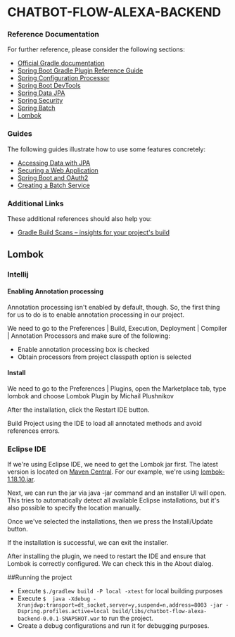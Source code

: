 # CHATBOT-FLOW-ALEXA-BACKEND

### Reference Documentation
For further reference, please consider the following sections:
* [Official Gradle documentation](https://docs.gradle.org)
* [Spring Boot Gradle Plugin Reference Guide](https://docs.spring.io/spring-boot/docs/2.2.2.RELEASE/gradle-plugin/reference/html/)
* [Spring Configuration Processor](https://docs.spring.io/spring-boot/docs/2.2.2.RELEASE/reference/htmlsingle/#configuration-metadata-annotation-processor)
* [Spring Boot DevTools](https://docs.spring.io/spring-boot/docs/2.2.2.RELEASE/reference/htmlsingle/#using-boot-devtools)
* [Spring Data JPA](https://docs.spring.io/spring-boot/docs/2.2.2.RELEASE/reference/htmlsingle/#boot-features-jpa-and-spring-data)
* [Spring Security](https://docs.spring.io/spring-boot/docs/2.2.2.RELEASE/reference/htmlsingle/#boot-features-security)
* [Spring Batch](https://docs.spring.io/spring-boot/docs/2.2.2.RELEASE/reference/htmlsingle/#howto-batch-applications)
* [Lombok](https://projectlombok.org/features/all)

### Guides
The following guides illustrate how to use some features concretely:
* [Accessing Data with JPA](https://spring.io/guides/gs/accessing-data-jpa/)
* [Securing a Web Application](https://spring.io/guides/gs/securing-web/)
* [Spring Boot and OAuth2](https://spring.io/guides/tutorials/spring-boot-oauth2/)
* [Creating a Batch Service](https://spring.io/guides/gs/batch-processing/)

### Additional Links
These additional references should also help you:
* [Gradle Build Scans – insights for your project's build](https://scans.gradle.com#gradle)

## Lombok
### Intellij
#### Enabling Annotation processing
Annotation processing isn't enabled by default, though. So, the first thing for us to do is to enable annotation processing in our project.

We need to go to the Preferences | Build, Execution, Deployment | Compiler | Annotation Processors and make sure of the following:
* Enable annotation processing box is checked
* Obtain processors from project classpath option is selected
#### Install
We need to go to the Preferences | Plugins, open the Marketplace tab, type lombok and choose Lombok Plugin by Michail Plushnikov

After the installation, click the Restart IDE button.

Build Project using the IDE to load all annotated methods and avoid references errors.

### Eclipse IDE
If we're using Eclipse IDE, we need to get the Lombok jar first. The latest version is located on [Maven Central](https://search.maven.org/search?q=g:org.projectlombok%20AND%20a:lombok&core=gav). 
For our example, we're using [lombok-1.18.10.jar](https://search.maven.org/remotecontent?filepath=org/projectlombok/lombok/1.18.10/lombok-1.18.10.jar).

Next, we can run the jar via java -jar command and an installer UI will open. This tries to automatically detect all available Eclipse installations, but it's also possible to specify the location manually.

Once we've selected the installations, then we press the Install/Update button.

If the installation is successful, we can exit the installer.

After installing the plugin, we need to restart the IDE and ensure that Lombok is correctly configured. We can check this in the About dialog.

##Running the project
* Execute  `$./gradlew build -P local -xtest` for local building purposes
* Execute `$  java -Xdebug -Xrunjdwp:transport=dt_socket,server=y,suspend=n,address=8003 -jar -Dspring.profiles.active=local build/libs/chatbot-flow-alexa-backend-0.0.1-SNAPSHOT.war` to run the project.
* Create a debug configurations and run it for debugging purposes.